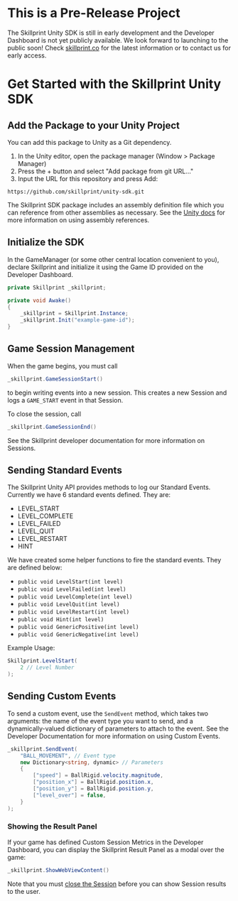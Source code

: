 # This is a Pre-Release Project
The Skillprint Unity SDK is still in early development and the Developer 
Dashboard is not yet publicly available. We look forward to launching 
to the public soon! Check [skillprint.co](https://skillprint.co) for the 
latest information or to contact us for early access.
# Get Started with the Skillprint Unity SDK
## Add the Package to your Unity Project
You can add this package to Unity as a Git dependency.
1. In the Unity editor, open the package manager (Window > Package Manager)
2. Press the + button and select "Add package from git URL..."
3. Input the URL for this repository and press Add: 
```
https://github.com/skillprint/unity-sdk.git
```

The Skillprint SDK package includes an assembly definition file which you can 
reference from other assemblies as necessary. See the [Unity docs](
https://docs.unity3d.com/Manual/ScriptCompilationAssemblyDefinitionFiles.html
) for more information on using assembly references.

## Initialize the SDK
In the GameManager (or some other central location convenient to you), 
declare Skillprint and initialize it using the Game ID provided on the 
Developer Dashboard.
```c#
private Skillprint _skillprint;

private void Awake()
{
    _skillprint = Skillprint.Instance;
    _skillprint.Init("example-game-id");
}
```

## Game Session Management
When the game begins, you must call 
```c#
_skillprint.GameSessionStart()
```
to begin writing events into a new session. This creates a new Session and 
logs a `GAME_START` event in that Session. 

To close the session, call 
```c#
_skillprint.GameSessionEnd()
```
See the Skillprint developer documentation for more information on Sessions.

## Sending Standard Events
The Skillprint Unity API provides methods to log our Standard Events. Currently we have 6 standard events defined. They are:
* LEVEL_START
* LEVEL_COMPLETE
* LEVEL_FAILED
* LEVEL_QUIT
* LEVEL_RESTART
* HINT

We have created some helper functions to fire the standard events. They are defined below:

* `public void LevelStart(int level)`
* `public void LevelFailed(int level)`
* `public void LevelComplete(int level)`
* `public void LevelQuit(int level)`
* `public void LevelRestart(int level)`
* `public void Hint(int level)`
* `public void GenericPositive(int level)`
* `public void GenericNegative(int level)`

Example Usage:
```c#
Skillprint.LevelStart(
    2 // Level Number
);
```

## Sending Custom Events
To send a custom event, use the `SendEvent` method, which takes two arguments: 
the name of the event type you want to send, and a dynamically-valued 
dictionary of parameters to attach to the event. See the Developer 
Documentation for more information on using Custom Events.
```c#
_skillprint.SendEvent(
    "BALL_MOVEMENT", // Event type
    new Dictionary<string, dynamic> // Parameters
    {
        ["speed"] = BallRigid.velocity.magnitude,
        ["position_x"] = BallRigid.position.x,
        ["position_y"] = BallRigid.position.y,
        ["level_over"] = false,
    }
);
```

### Showing the Result Panel
If your game has defined Custom Session Metrics in the Developer Dashboard, 
you can display the Skillprint Result Panel as a modal over the game:
```c#
_skillprint.ShowWebViewContent()
```
Note that you must [close the Session](#game-session-management) before you 
can show Session results to the user.

